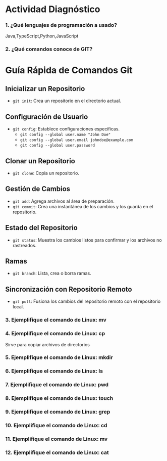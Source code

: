 # Actividad Diagnóstico


### 1. ¿Qué lenguajes de programación a usado?

Java,TypeScript,Python,JavaScript

### 2. ¿Qué comandos conoce de GIT?

# Guía Rápida de Comandos Git

## Inicializar un Repositorio
- `git init`: Crea un repositorio en el directorio actual.

## Configuración de Usuario
- `git config`: Establece configuraciones específicas.
  - `git config --global user.name "John Doe"`
  - `git config --global user.email johndoe@example.com`
  - `git config --global user.password`

## Clonar un Repositorio
- `git clone`: Copia un repositorio.

## Gestión de Cambios
- `git add`: Agrega archivos al área de preparación.
- `git commit`: Crea una instantánea de los cambios y los guarda en el repositorio.

## Estado del Repositorio
- `git status`: Muestra los cambios listos para confirmar y los archivos no rastreados.

## Ramas
- `git branch`: Lista, crea o borra ramas.

## Sincronización con Repositorio Remoto
- `git pull`: Fusiona los cambios del repositorio remoto con el repositorio local.


### 3. Ejemplifique el comando de Linux: mv

### 4. Ejemplifique el comando de Linux: cp
Sirve para copiar archivos de directorios
### 5. Ejemplifique el comando de Linux: mkdir
### 6. Ejemplifique el comando de Linux: ls
### 7. Ejemplifique el comando de Linux: pwd
### 8. Ejemplifique el comando de Linux: touch
### 9. Ejemplifique el comando de Linux: grep
### 10. Ejemplifique el comando de Linux: cd
### 11. Ejemplifique el comando de Linux: mv
### 12. Ejemplifique el comando de Linux: cat
